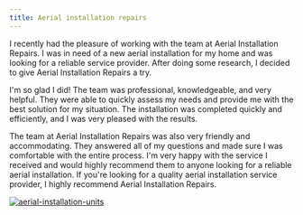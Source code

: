```yaml
---
title: Aerial installation repairs
---
```


I recently had the pleasure of working with the team at Aerial Installation Repairs. I was in need of a new aerial installation for my home and was looking for a reliable service provider. After doing some research, I decided to give Aerial Installation Repairs a try.

I'm so glad I did! The team was professional, knowledgeable, and very helpful. They were able to quickly assess my needs and provide me with the best solution for my situation. The installation was completed quickly and efficiently, and I was very pleased with the results.

The team at Aerial Installation Repairs was also very friendly and accommodating. They answered all of my questions and made sure I was comfortable with the entire process. I'm very happy with the service I received and would highly recommend them to anyone looking for a reliable aerial installation. If you're looking for a quality aerial installation service provider, I highly recommend Aerial Installation Repairs.

[![aerial-installation-units](<https://dabuttonfactory.com/button.png?t=CHECK+SERVICE&f=Noto+Sans-Bold&ts=26&tc=fff&hp=45&vp=20&c=11&bgt=unicolored&bgc=4bd42f>)](<https://www.bark.com/?a_aid=5d2d0e83cdc39>)